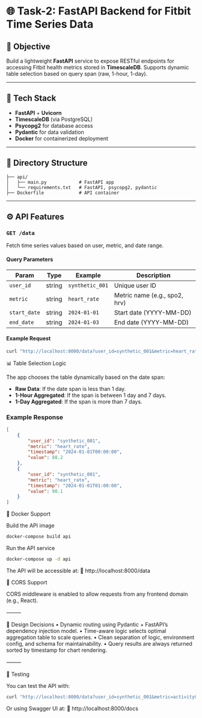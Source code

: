 # 🌐 Task-2: FastAPI Backend for Fitbit Time Series Data

## 📌 Objective

Build a lightweight **FastAPI** service to expose RESTful endpoints for accessing Fitbit health metrics stored in **TimescaleDB**. Supports dynamic table selection based on query span (raw, 1-hour, 1-day).

---

## 🧱 Tech Stack

- **FastAPI** + **Uvicorn**
- **TimescaleDB** (via PostgreSQL)
- **Psycopg2** for database access
- **Pydantic** for data validation
- **Docker** for containerized deployment

---

## 📁 Directory Structure
```Task-2/
├── api/
│   ├── main.py            # FastAPI app
│   └── requirements.txt   # FastAPI, psycopg2, pydantic
├── Dockerfile             # API container
```
---

## ⚙️ API Features

### `GET /data`

Fetch time series values based on user, metric, and date range.

#### Query Parameters

| Param       | Type   | Example             | Description                       |
|-------------|--------|---------------------|-----------------------------------|
| `user_id`   | string | `synthetic_001`     | Unique user ID                    |
| `metric`    | string | `heart_rate`        | Metric name (e.g., spo2, hrv)     |
| `start_date`| string | `2024-01-01`        | Start date (YYYY-MM-DD)          |
| `end_date`  | string | `2024-01-03`        | End date (YYYY-MM-DD)            |

#### Example Request
```bash
curl "http://localhost:8000/data?user_id=synthetic_001&metric=heart_rate&start_date=2024-01-01&end_date=2024-01-03"
``` 
📊 Table Selection Logic

The app chooses the table dynamically based on the date span:
- **Raw Data**: If the date span is less than 1 day.
- **1-Hour Aggregated**: If the span is between 1 day and 7 days.
- **1-Day Aggregated**: If the span is more than 7 days.
### Example Response
```json
[
    {
        "user_id": "synthetic_001",
        "metric": "heart_rate",
        "timestamp": "2024-01-01T00:00:00",
        "value": 88.2
    },
    {
        "user_id": "synthetic_001",
        "metric": "heart_rate",
        "timestamp": "2024-01-01T01:00:00",
        "value": 90.1
    }
]
```

🐳 Docker Support

Build the API image
```bash
docker-compose build api
```
Run the API service
```bash
docker-compose up -d api
```

The API will be accessible at:
📍 http://localhost:8000/data

🔄 CORS Support

CORS middleware is enabled to allow requests from any frontend domain (e.g., React).

⸻

🧠 Design Decisions
	• Dynamic routing using Pydantic + FastAPI’s dependency injection model.
	• Time-aware logic selects optimal aggregation table to scale queries.
	• Clean separation of logic, environment config, and schema for maintainability.
	• Query results are always returned sorted by timestamp for chart rendering.

⸻

🧪 Testing

You can test the API with:
```bash
curl "http://localhost:8000/data?user_id=synthetic_001&metric=activity&start_date=2024-01-01&end_date=2024-01-03"
```
Or using Swagger UI at:
🔗 http://localhost:8000/docs